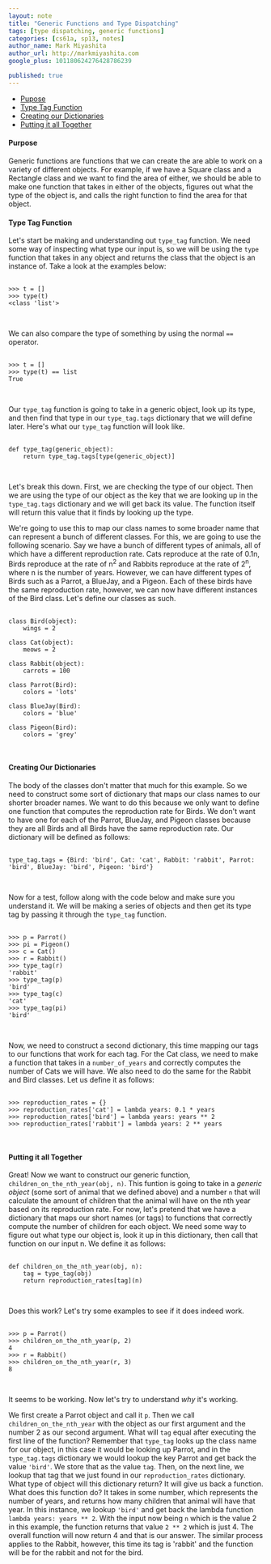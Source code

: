 ```yaml
---
layout: note
title: "Generic Functions and Type Dispatching"
tags: [type dispatching, generic functions]
categories: [cs61a, sp13, notes]
author_name: Mark Miyashita
author_url: http://markmiyashita.com
google_plus: 101180624276428786239

published: true
---
```


- [Pupose](#purpose)
- [Type Tag Function](#type_tag)
- [Creating our Dictionaries](#creating)
- [Putting it all Together](#together)

<div id="purpose">
  <h4>Purpose</h4>
  <p>
    Generic functions are functions that we can create the are able to work on a variety of different objects. For example, if we have a Square class and a Rectangle class and we want to find the area of either, we should be able to make one function that takes in either of the objects, figures out what the type of the object is, and calls the right function to find the area for that object.
  </p>
</div>

<div id="type_tag">
  <h4>Type Tag Function</h4>
  <p>
    Let's start be making and understanding out <code>type_tag</code> function. We need some way of inspecting what type our input is, so we will be using the <code>type</code> function that takes in any object and returns the class that the object is an instance of. Take a look at the examples below:
  </p>


  <pre>
    <code class="prettyprint">
>>> t = []
>>> type(t)
&lt;class 'list'&gt;
    </code>
  </pre>

  <p>
    We can also compare the type of something by using the normal <code>==</code> operator.
  </p>

  <pre>
    <code class="prettyprint">
>>> t = []
>>> type(t) == list
True
    </code>
  </pre>

  <p>
    Our <code>type_tag</code> function is going to take in a generic object, look up its type, and then find that type in our <code>type_tag.tags</code> dictionary that we will define later. Here's what our <code>type_tag</code> function will look like.
  </p>

  <pre>
    <code class="prettyprint">
def type_tag(generic_object):
    return type_tag.tags[type(generic_object)]
    </code>
  </pre>

  <p>
    Let's break this down. First, we are checking the type of our object. Then we are using the type of our object as the key that we are looking up in the <code>type_tag.tags</code> dictionary and we will get back its value. The function itself will return this value that it finds by looking up the type.
  </p>

  <p>
    We're going to use this to map our class names to some broader name that can represent a bunch of different classes. For this, we are going to use the following scenario. Say we have a bunch of different types of animals, all of which have a different reproduction rate. Cats reproduce at the rate of 0.1n, Birds reproduce at the rate of n<sup>2</sup> and Rabbits reproduce at the rate of 2<sup>n</sup>, where n is the number of years. However, we can have different types of Birds such as a Parrot, a BlueJay, and a Pigeon. Each of these birds have the same reproduction rate, however, we can now have different instances of the Bird class. Let's define our classes as such.
  </p>

  <pre>
    <code class="prettyprint">
class Bird(object):
    wings = 2

class Cat(object):
    meows = 2

class Rabbit(object):
    carrots = 100

class Parrot(Bird):
    colors = 'lots'

class BlueJay(Bird):
    colors = 'blue'

class Pigeon(Bird):
    colors = 'grey'
    </code>
  </pre>
</div>

<div id="creating">
  <h4>Creating Our Dictionaries</h4>
  <p>
    The body of the classes don't matter that much for this example. So we need to construct some sort of dictionary that maps our class names to our shorter broader names. We want to do this because we only want to define one function that computes the reproduction rate for Birds. We don't want to have one for each of the Parrot, BlueJay, and Pigeon classes because they are all Birds and all Birds have the same reproduction rate. Our dictionary will be defined as follows:
  </p>

  <pre>
    <code class="prettyprint">
type_tag.tags = {Bird: 'bird', Cat: 'cat', Rabbit: 'rabbit', Parrot: 'bird', BlueJay: 'bird', Pigeon: 'bird'}
    </code>
  </pre>

  <p>
    Now for a test, follow along with the code below and make sure you understand it. We will be making a series of objects and then get its type tag by passing it through the <code>type_tag</code> function.
  </p>

  <pre>
    <code class="prettyprint">
>>> p = Parrot()
>>> pi = Pigeon()
>>> c = Cat()
>>> r = Rabbit()
>>> type_tag(r)
'rabbit'
>>> type_tag(p)
'bird'
>>> type_tag(c)
'cat'
>>> type_tag(pi)
'bird'
    </code>
  </pre>

  <p>
    Now, we need to construct a second dictionary, this time mapping our tags to our functions that work for each tag. For the Cat class, we need to make a function that takes in a <code>number_of_years</code> and correctly computes the number of Cats we will have. We also need to do the same for the Rabbit and Bird classes. Let us define it as follows:
  </p>

  <pre>
    <code class="prettyprint">
>>> reproduction_rates = {}
>>> reproduction_rates['cat'] = lambda years: 0.1 * years
>>> reproduction_rates['bird'] = lambda years: years ** 2
>>> reproduction_rates['rabbit'] = lambda years: 2 ** years
    </code>
  </pre>
</div>

<div id="together">
  <h4>Putting it all Together</h4>
  <p>
    Great! Now we want to construct our generic function, <code>children_on_the_nth_year(obj, n)</code>. This funtion is going to take in a <i>generic object</i> (some sort of animal that we defined above) and a number <code>n</code> that will calculate the amount of children that the animal will have on the nth year based on its reproduction rate. For now, let's pretend that we have a dictionary that maps our short names (or tags) to functions that correctly compute the number of children for each object. We need some way to figure out what type our object is, look it up in this dictionary, then call that function on our input n. We define it as follows:
  </p>

  <pre>
    <code class="prettyprint">
def children_on_the_nth_year(obj, n):
    tag = type_tag(obj)
    return reproduction_rates[tag](n)
    </code>
  </pre>

  <p>
    Does this work? Let's try some examples to see if it does indeed work.
  </p>

  <pre>
    <code class="prettyprint">
>>> p = Parrot()
>>> children_on_the_nth_year(p, 2)
4
>>> r = Rabbit()
>>> children_on_the_nth_year(r, 3)
8
    </code>
  </pre>

  <p>
    It seems to be working. Now let's try to understand <i>why</i> it's working.
  </p>

  <p>
    We first create a Parrot object and call it <code>p</code>. Then we call <code>children_on_the_nth_year</code> with the object as our first argument and the number 2 as our second argument. What will <code>tag</code> equal after executing the first line of the function? Remember that <code>type_tag</code> looks up the class name for our object, in this case it would be looking up Parrot, and in the <code>type_tag.tags</code> dictionary we would lookup the key Parrot and get back the value <code>'bird'</code>. We store that as the value <code>tag</code>. Then, on the next line, we lookup that tag that we just found in our <code>reproduction_rates</code> dictionary. What type of object will this dictionary return? It will give us back a function. What does this function do? It takes in some number, which represents the number of years, and returns how many children that animal will have that year. In this instance, we lookup <code>'bird'</code> and get back the lambda function <code>lambda years: years ** 2</code>. With the input now being <code>n</code> which is the value 2 in this example, the function returns that value <code>2 ** 2</code> which is just 4. The overall function will now return 4 and that is our answer. The similar process applies to the Rabbit, however, this time its tag is 'rabbit' and the function will be for the rabbit and not for the bird. 
  </p>

</div>